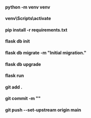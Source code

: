 #### python -m venv venv
#### venv\Scripts\activate
#### pip install -r requirements.txt

#### flask db init
#### flask db migrate -m "Initial migration."
#### flask db upgrade
#### flask run

#### git add .
#### git commit -m ""
#### git push --set-upstream origin main